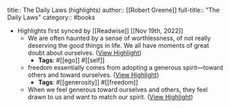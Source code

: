 title:: The Daily Laws (highlights)
author:: [[Robert Greene]]
full-title:: "The Daily Laws"
category:: #books

- Highlights first synced by [[Readwise]] [[Nov 19th, 2022]]
	- We are often haunted by a sense of worthlessness, of not really deserving the good things in life. We all have moments of great doubt about ourselves. ([View Highlight](https://read.readwise.io/read/01ghwcstqrhcmdw7bx4ng46n8q))
		- **Tags**: #[[ego]] #[[self]]
	- freedom essentially comes from adopting a generous spirit—toward others and toward ourselves. ([View Highlight](https://read.readwise.io/read/01ghwcve6ph672jxfn8w4kvbba))
		- **Tags**: #[[generosity]] #[[freedom]]
	- When we feel generous toward ourselves and others, they feel drawn to us and want to match our spirit. ([View Highlight](https://read.readwise.io/read/01ghwcwh5a43m2dhytj5dew5dv))
